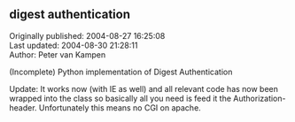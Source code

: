 ## digest authentication  
Originally published: 2004-08-27 16:25:08  
Last updated: 2004-08-30 21:28:11  
Author: Peter van Kampen  
  
(Incomplete) Python implementation of Digest Authentication

Update: It works now (with IE as well) and all relevant code has now been wrapped into the class so basically all you need is feed it the Authorization-header. Unfortunately this means no CGI on apache.